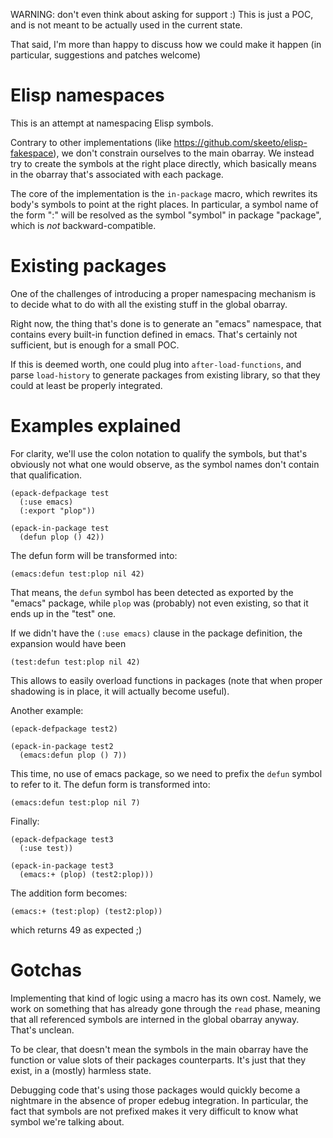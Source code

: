 WARNING: don't even think about asking for support :)
This is just a POC, and is not meant to be actually used in the current state.

That said, I'm more than happy to discuss how we could make it happen (in
particular, suggestions and patches welcome)

Elisp namespaces
================

This is an attempt at namespacing Elisp symbols.

Contrary to other implementations (like
https://github.com/skeeto/elisp-fakespace), we don't constrain ourselves to the
main obarray. We instead try to create the symbols at the right place directly,
which basically means in the obarray that's associated with each package.

The core of the implementation is the `in-package` macro, which rewrites its
body's symbols to point at the right places.
In particular, a symbol name of the form "<package>:<symbol>" will be resolved
as the symbol "symbol" in package "package", which is *not* backward-compatible.

Existing packages
=================

One of the challenges of introducing a proper namespacing mechanism is to
decide what to do with all the existing stuff in the global obarray.

Right now, the thing that's done is to generate an "emacs" namespace, that
contains every built-in function defined in emacs. That's certainly not
sufficient, but is enough for a small POC.

If this is deemed worth, one could plug into `after-load-functions`, and parse
`load-history` to generate packages from existing library, so that they could
at least be properly integrated.

Examples explained
==================

For clarity, we'll use the colon notation to qualify the symbols, but that's
obviously not what one would observe, as the symbol names don't contain
that qualification.

    (epack-defpackage test
      (:use emacs)
      (:export "plop"))
    
    (epack-in-package test
      (defun plop () 42))

The defun form will be transformed into:

    (emacs:defun test:plop nil 42)

That means, the `defun` symbol has been detected as exported by the "emacs"
package, while `plop` was (probably) not even existing, so that it ends up in
the "test" one.

If we didn't have the `(:use emacs)` clause in the package definition, the
expansion would have been

    (test:defun test:plop nil 42)

This allows to easily overload functions in packages (note that when proper
shadowing is in place, it will actually become useful).

Another example:

    (epack-defpackage test2)
    
    (epack-in-package test2
      (emacs:defun plop () 7))

This time, no use of emacs package, so we need to prefix the `defun` symbol to
refer to it. The defun form is transformed into:

    (emacs:defun test:plop nil 7)

Finally:

    (epack-defpackage test3
      (:use test))
    
    (epack-in-package test3
      (emacs:+ (plop) (test2:plop)))

The addition form becomes:

    (emacs:+ (test:plop) (test2:plop))

which returns 49 as expected ;)

Gotchas
=======

Implementing that kind of logic using a macro has its own cost. Namely, we work
on something that has already gone through the `read` phase, meaning that all
referenced symbols are interned in the global obarray anyway. That's unclean.

To be clear, that doesn't mean the symbols in the main obarray have the
function or value slots of their packages counterparts. It's just that
they exist, in a (mostly) harmless state.

Debugging code that's using those packages would quickly become a nightmare in
the absence of proper edebug integration. In particular, the fact that symbols
are not prefixed makes it very difficult to know what symbol we're
talking about.
